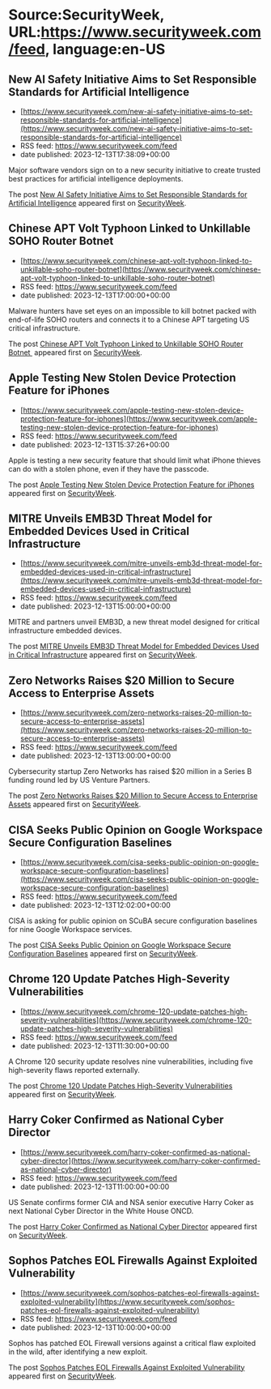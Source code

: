 # Source:SecurityWeek, URL:https://www.securityweek.com/feed, language:en-US

## New AI Safety Initiative Aims to Set Responsible Standards for Artificial Intelligence
 - [https://www.securityweek.com/new-ai-safety-initiative-aims-to-set-responsible-standards-for-artificial-intelligence](https://www.securityweek.com/new-ai-safety-initiative-aims-to-set-responsible-standards-for-artificial-intelligence)
 - RSS feed: https://www.securityweek.com/feed
 - date published: 2023-12-13T17:38:09+00:00

<p>Major software vendors sign on to a new security initiative to create trusted best practices for artificial intelligence deployments.</p>
<p>The post <a href="https://www.securityweek.com/new-ai-safety-initiative-aims-to-set-responsible-standards-for-artificial-intelligence/">New AI Safety Initiative Aims to Set Responsible Standards for Artificial Intelligence</a> appeared first on <a href="https://www.securityweek.com">SecurityWeek</a>.</p>

## Chinese APT Volt Typhoon Linked to Unkillable SOHO Router Botnet
 - [https://www.securityweek.com/chinese-apt-volt-typhoon-linked-to-unkillable-soho-router-botnet](https://www.securityweek.com/chinese-apt-volt-typhoon-linked-to-unkillable-soho-router-botnet)
 - RSS feed: https://www.securityweek.com/feed
 - date published: 2023-12-13T17:00:00+00:00

<p>Malware hunters have set eyes on an impossible to kill botnet packed with end-of-life SOHO routers and connects it to a Chinese APT targeting US critical infrastructure.</p>
<p>The post <a href="https://www.securityweek.com/chinese-apt-volt-typhoon-linked-to-unkillable-soho-router-botnet/">Chinese APT Volt Typhoon Linked to Unkillable SOHO Router Botnet </a> appeared first on <a href="https://www.securityweek.com">SecurityWeek</a>.</p>

## Apple Testing New Stolen Device Protection Feature for iPhones
 - [https://www.securityweek.com/apple-testing-new-stolen-device-protection-feature-for-iphones](https://www.securityweek.com/apple-testing-new-stolen-device-protection-feature-for-iphones)
 - RSS feed: https://www.securityweek.com/feed
 - date published: 2023-12-13T15:37:26+00:00

<p>Apple is testing a new security feature that should limit what iPhone thieves can do with a stolen phone, even if they have the passcode.</p>
<p>The post <a href="https://www.securityweek.com/apple-testing-new-stolen-device-protection-feature-for-iphones/">Apple Testing New Stolen Device Protection Feature for iPhones</a> appeared first on <a href="https://www.securityweek.com">SecurityWeek</a>.</p>

## MITRE Unveils EMB3D Threat Model for Embedded Devices Used in Critical Infrastructure
 - [https://www.securityweek.com/mitre-unveils-emb3d-threat-model-for-embedded-devices-used-in-critical-infrastructure](https://www.securityweek.com/mitre-unveils-emb3d-threat-model-for-embedded-devices-used-in-critical-infrastructure)
 - RSS feed: https://www.securityweek.com/feed
 - date published: 2023-12-13T15:00:00+00:00

<p>MITRE and partners unveil EMB3D, a new threat model designed for critical infrastructure embedded devices.</p>
<p>The post <a href="https://www.securityweek.com/mitre-unveils-emb3d-threat-model-for-embedded-devices-used-in-critical-infrastructure/">MITRE Unveils EMB3D Threat Model for Embedded Devices Used in Critical Infrastructure</a> appeared first on <a href="https://www.securityweek.com">SecurityWeek</a>.</p>

## Zero Networks Raises $20 Million to Secure Access to Enterprise Assets
 - [https://www.securityweek.com/zero-networks-raises-20-million-to-secure-access-to-enterprise-assets](https://www.securityweek.com/zero-networks-raises-20-million-to-secure-access-to-enterprise-assets)
 - RSS feed: https://www.securityweek.com/feed
 - date published: 2023-12-13T13:00:00+00:00

<p>Cybersecurity startup Zero Networks has raised $20 million in a Series B funding round led by US Venture Partners.</p>
<p>The post <a href="https://www.securityweek.com/zero-networks-raises-20-million-to-secure-access-to-enterprise-assets/">Zero Networks Raises $20 Million to Secure Access to Enterprise Assets</a> appeared first on <a href="https://www.securityweek.com">SecurityWeek</a>.</p>

## CISA Seeks Public Opinion on Google Workspace Secure Configuration Baselines
 - [https://www.securityweek.com/cisa-seeks-public-opinion-on-google-workspace-secure-configuration-baselines](https://www.securityweek.com/cisa-seeks-public-opinion-on-google-workspace-secure-configuration-baselines)
 - RSS feed: https://www.securityweek.com/feed
 - date published: 2023-12-13T12:02:00+00:00

<p>CISA is asking for public opinion on SCuBA secure configuration baselines for nine Google Workspace services.</p>
<p>The post <a href="https://www.securityweek.com/cisa-seeks-public-opinion-on-google-workspace-secure-configuration-baselines/">CISA Seeks Public Opinion on Google Workspace Secure Configuration Baselines</a> appeared first on <a href="https://www.securityweek.com">SecurityWeek</a>.</p>

## Chrome 120 Update Patches High-Severity Vulnerabilities
 - [https://www.securityweek.com/chrome-120-update-patches-high-severity-vulnerabilities](https://www.securityweek.com/chrome-120-update-patches-high-severity-vulnerabilities)
 - RSS feed: https://www.securityweek.com/feed
 - date published: 2023-12-13T11:30:00+00:00

<p>A Chrome 120 security update resolves nine vulnerabilities, including five high-severity flaws reported externally.</p>
<p>The post <a href="https://www.securityweek.com/chrome-120-update-patches-high-severity-vulnerabilities/">Chrome 120 Update Patches High-Severity Vulnerabilities</a> appeared first on <a href="https://www.securityweek.com">SecurityWeek</a>.</p>

## Harry Coker Confirmed as National Cyber Director
 - [https://www.securityweek.com/harry-coker-confirmed-as-national-cyber-director](https://www.securityweek.com/harry-coker-confirmed-as-national-cyber-director)
 - RSS feed: https://www.securityweek.com/feed
 - date published: 2023-12-13T11:00:00+00:00

<p>US Senate confirms former CIA and NSA senior executive Harry Coker as next National Cyber Director in the White House ONCD.</p>
<p>The post <a href="https://www.securityweek.com/harry-coker-confirmed-as-national-cyber-director/">Harry Coker Confirmed as National Cyber Director</a> appeared first on <a href="https://www.securityweek.com">SecurityWeek</a>.</p>

## Sophos Patches EOL Firewalls Against Exploited Vulnerability
 - [https://www.securityweek.com/sophos-patches-eol-firewalls-against-exploited-vulnerability](https://www.securityweek.com/sophos-patches-eol-firewalls-against-exploited-vulnerability)
 - RSS feed: https://www.securityweek.com/feed
 - date published: 2023-12-13T10:00:00+00:00

<p>Sophos has patched EOL Firewall versions against a critical flaw exploited in the wild, after identifying a new exploit.</p>
<p>The post <a href="https://www.securityweek.com/sophos-patches-eol-firewalls-against-exploited-vulnerability/">Sophos Patches EOL Firewalls Against Exploited Vulnerability</a> appeared first on <a href="https://www.securityweek.com">SecurityWeek</a>.</p>

